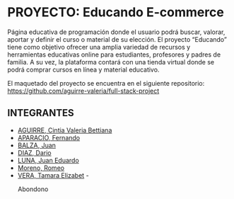 # PROYECTO: Educando E-commerce

Página educativa de programación donde el usuario podrá buscar, valorar, aportar y definir el curso o material de su elección. El proyecto “Educando” tiene como objetivo ofrecer una amplia variedad de recursos y herramientas educativas online para estudiantes, profesores y padres de familia. A su vez, la plataforma contará con una tienda virtual donde se podrá comprar cursos en línea y material educativo.

El maquetado del proyecto se encuentra en el siguiente repositorio: https://github.com/aguirre-valeria/full-stack-project

## INTEGRANTES
-	<a href="https://github.com/aguirre-valeria">AGUIRRE, Cintia Valeria Bettiana</a>
- <a href="https://github.com/Aparicio-Fernando">APARACIO, Fernando</a>
-	<a href="https://github.com/JuanBalza">BALZA, Juan</a>
-	<a href="https://github.com/dario1595">DIAZ, Dario</a>
-	<a href="https://github.com/eduscba">LUNA, Juan Eduardo</a>
-	<a href="https://github.com/romeomoreno">Moreno, Romeo</a>
-	<a href="https://github.com/tam-tami">VERA, Tamara Elizabet</a> - <p>Abondono</p>
